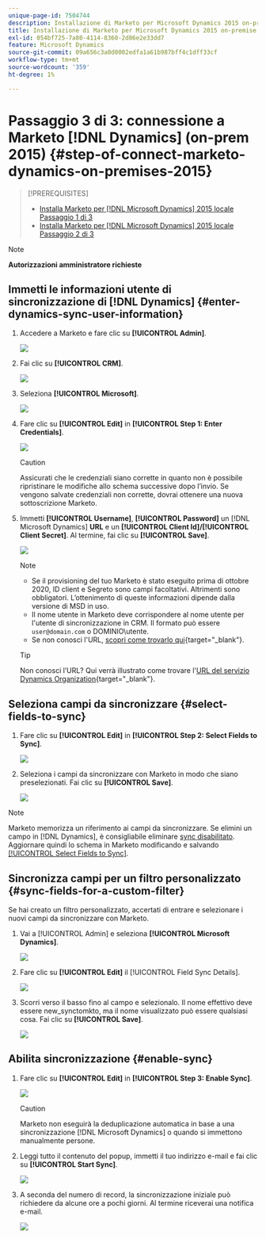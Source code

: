 ```yaml
---
unique-page-id: 7504744
description: Installazione di Marketo per Microsoft Dynamics 2015 on-premises Passaggio 3 di 3 - Documentazione di Marketo - Documentazione del prodotto
title: Installazione di Marketo per Microsoft Dynamics 2015 on-premise - Passaggio 3 di 3
exl-id: 054bf725-7a80-4114-8360-2d86e2e33dd7
feature: Microsoft Dynamics
source-git-commit: 09a656c3a0d0002edfa1a61b987bff4c1dff33cf
workflow-type: tm+mt
source-wordcount: '359'
ht-degree: 1%

---
```


# Passaggio 3 di 3: connessione a Marketo [!DNL Dynamics] (on-prem 2015) {#step-of-connect-marketo-dynamics-on-premises-2015}

>[!PREREQUISITES]
>
>* [Installa Marketo per [!DNL Microsoft Dynamics] 2015 locale Passaggio 1 di 3](/help/marketo/product-docs/crm-sync/microsoft-dynamics-sync/sync-setup/connecting-to-legacy-versions/step-1-of-3-install-2015.md)
>* [Installa Marketo per [!DNL Microsoft Dynamics] 2015 locale Passaggio 2 di 3](/help/marketo/product-docs/crm-sync/microsoft-dynamics-sync/sync-setup/connecting-to-legacy-versions/step-2-of-3-set-up-2015.md)

>[!NOTE]
>
>**Autorizzazioni amministratore richieste**

## Immetti le informazioni utente di sincronizzazione di [!DNL Dynamics] {#enter-dynamics-sync-user-information}

1. Accedere a Marketo e fare clic su **[!UICONTROL Admin]**.

   ![](assets/login-admin.png)

1. Fai clic su **[!UICONTROL CRM]**.

   ![](assets/image2015-3-16-9-47-34.png)

1. Seleziona **[!UICONTROL Microsoft]**.

   ![](assets/image2015-3-16-9-50-6.png)

1. Fare clic su **[!UICONTROL Edit]** in **[!UICONTROL Step 1: Enter Credentials]**.

   ![](assets/image2015-3-16-9-48-43.png)

   >[!CAUTION]
   >
   >Assicurati che le credenziali siano corrette in quanto non è possibile ripristinare le modifiche allo schema successive dopo l’invio. Se vengono salvate credenziali non corrette, dovrai ottenere una nuova sottoscrizione Marketo.

1. Immetti **[!UICONTROL Username]**, **[!UICONTROL Password]** un [!DNL Microsoft Dynamics] **URL** e un **[!UICONTROL Client Id]/[!UICONTROL Client Secret]**. Al termine, fai clic su **[!UICONTROL Save]**.

   ![](assets/step-3-of-3-5.png)

   >[!NOTE]
   >
   >* Se il provisioning del tuo Marketo è stato eseguito prima di ottobre 2020, ID client e Segreto sono campi facoltativi. Altrimenti sono obbligatori. L’ottenimento di queste informazioni dipende dalla versione di MSD in uso.
   >* Il nome utente in Marketo deve corrispondere al nome utente per l&#39;utente di sincronizzazione in CRM. Il formato può essere `user@domain.com` o DOMINIO\utente.
   >* Se non conosci l&#39;URL, [scopri come trovarlo qui](/help/marketo/product-docs/crm-sync/microsoft-dynamics-sync/sync-setup/view-the-organization-service-url.md){target="_blank"}.

   >[!TIP]
   >
   >Non conosci l’URL? Qui verrà illustrato come trovare l&#39;[URL del servizio Dynamics Organization](/help/marketo/product-docs/crm-sync/microsoft-dynamics-sync/sync-setup/view-the-organization-service-url.md){target="_blank"}.

## Seleziona campi da sincronizzare {#select-fields-to-sync}

1. Fare clic su **[!UICONTROL Edit]** in **[!UICONTROL Step 2: Select Fields to Sync]**.

   ![](assets/image2015-3-16-9-51-28.png)

1. Seleziona i campi da sincronizzare con Marketo in modo che siano preselezionati. Fai clic su **[!UICONTROL Save]**.

   ![](assets/image2016-8-25-15-3a14-3a28.png)

>[!NOTE]
>
>Marketo memorizza un riferimento ai campi da sincronizzare. Se elimini un campo in [!DNL Dynamics], è consigliabile eliminare [sync disabilitato](/help/marketo/product-docs/crm-sync/salesforce-sync/enable-disable-the-salesforce-sync.md). Aggiornare quindi lo schema in Marketo modificando e salvando [[!UICONTROL Select Fields to Sync]](/help/marketo/product-docs/crm-sync/microsoft-dynamics-sync/microsoft-dynamics-sync-details/microsoft-dynamics-sync-field-sync/editing-fields-to-sync-before-deleting-them-in-dynamics.md).

## Sincronizza campi per un filtro personalizzato {#sync-fields-for-a-custom-filter}

Se hai creato un filtro personalizzato, accertati di entrare e selezionare i nuovi campi da sincronizzare con Marketo.

1. Vai a [!UICONTROL Admin] e seleziona **[!UICONTROL Microsoft Dynamics]**.

   ![](assets/image2015-10-9-9-3a50-3a9.png)

1. Fare clic su **[!UICONTROL Edit]** il [!UICONTROL Field Sync Details].

   ![](assets/image2015-10-9-9-3a52-3a23.png)

1. Scorri verso il basso fino al campo e selezionalo. Il nome effettivo deve essere new_synctomkto, ma il nome visualizzato può essere qualsiasi cosa. Fai clic su **[!UICONTROL Save]**.

   ![](assets/image2016-8-25-15-3a15-3a35.png)

## Abilita sincronizzazione {#enable-sync}

1. Fare clic su **[!UICONTROL Edit]** in **[!UICONTROL Step 3: Enable Sync]**.

   ![](assets/image2015-3-16-9-52-2.png)

   >[!CAUTION]
   >
   >Marketo non eseguirà la deduplicazione automatica in base a una sincronizzazione [!DNL Microsoft Dynamics] o quando si immettono manualmente persone.

1. Leggi tutto il contenuto del popup, immetti il tuo indirizzo e-mail e fai clic su **[!UICONTROL Start Sync]**.

   ![](assets/image2015-3-30-14-3a23-3a13.png)

1. A seconda del numero di record, la sincronizzazione iniziale può richiedere da alcune ore a pochi giorni. Al termine riceverai una notifica e-mail.

   ![](assets/image2015-3-16-9-59-51.png)
